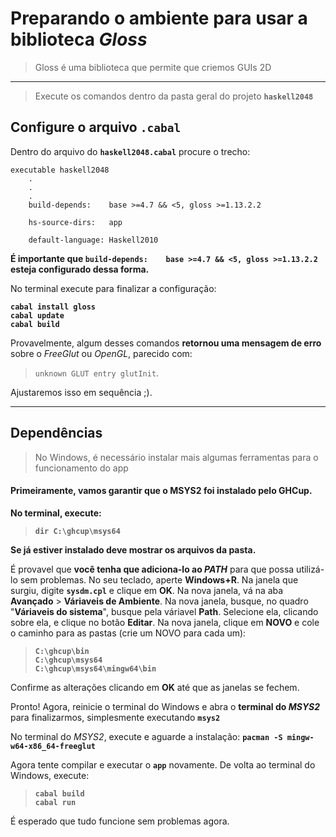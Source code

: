 # Preparando o ambiente para usar a biblioteca _Gloss_
> Gloss é uma biblioteca que permite que criemos GUIs 2D

---
> Execute os comandos dentro da pasta geral do projeto **`haskell2048`**
## Configure o arquivo `.cabal`

Dentro do arquivo do **`haskell2048.cabal`** procure o trecho:
```
executable haskell2048
    .
    .
    .
    build-depends:    base >=4.7 && <5, gloss >=1.13.2.2
    
    hs-source-dirs:   app
    
    default-language: Haskell2010
```

**É importante que `build-depends:    base >=4.7 && <5, gloss >=1.13.2.2` esteja configurado dessa forma.**


No terminal execute para finalizar a configuração:

**`cabal install gloss`**<br>
**`cabal update`**<br>
**`cabal build`**

Provavelmente, algum desses comandos **retornou uma mensagem de erro** sobre o _FreeGlut_ ou _OpenGL_, parecido com:
> `unknown GLUT entry glutInit`.

Ajustaremos isso em sequência ;).

---

## Dependências
> No Windows, é necessário instalar mais algumas ferramentas para o funcionamento do app

#### Primeiramente, vamos garantir que o MSYS2 foi instalado pelo GHCup.

**No terminal, execute:**
> **`dir C:\ghcup\msys64`**

**Se já estiver instalado deve mostrar os arquivos da pasta.**

É provavel que **você tenha que adiciona-lo ao _PATH_** para que possa utilizá-lo sem problemas.
No seu teclado, aperte **Windows+R**.
Na janela que surgiu, digite **`sysdm.cpl`** e clique em **OK**.
Na nova janela, vá na aba **Avançado** > **Váriaveis de Ambiente**.
Na nova janela, busque, no quadro "**Váriaveis do sistema**", busque pela váriavel **Path**.
Selecione ela, clicando sobre ela, e clique no botão **Editar**.
Na nova janela, clique em **NOVO** e cole o caminho para as pastas (crie um NOVO para cada um):

> **`C:\ghcup\bin`**<br>
> **`C:\ghcup\msys64`**<br>
> **`C:\ghcup\msys64\mingw64\bin`**

Confirme as alterações clicando em **OK** até que as janelas se fechem.

Pronto! Agora, reinicie o terminal do Windows e abra o **terminal do _MSYS2_** para finalizarmos, simplesmente executando **`msys2`**

No terminal do _MSYS2_, execute e aguarde a instalação: **`pacman -S mingw-w64-x86_64-freeglut`**

Agora tente compilar e executar o **`app`** novamente.
De volta ao terminal do Windows, execute:
> **`cabal build`**<br>
> **`cabal run`**

É esperado que tudo funcione sem problemas agora.
